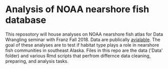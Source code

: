 # Analysis of NOAA nearshore fish database
This reposotory will house analyses on NOAA nearshore fish atlas for Data Wrangling seminar with Franz Fall 2018. Data are publically [avialable](https://www.fisheries.noaa.gov/alaska/habitat-conservation/nearshore-fish-atlas-alaska). The goal of these analyses are to test if habitat type plays a role in nearshore fish communities in southeast Alaska. Files in this repo are the data ('Data' folder) and various Rmd scripts that perfrom differnce data cleaning, preparing, and analysis tasks.  
